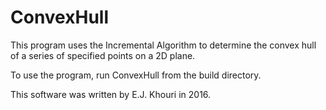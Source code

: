 # ConvexHull
This program uses the Incremental Algorithm to determine the convex hull of a series of specified points on a 2D plane.

To use the program, run ConvexHull from the build directory.

This software was written by E.J. Khouri in 2016.
